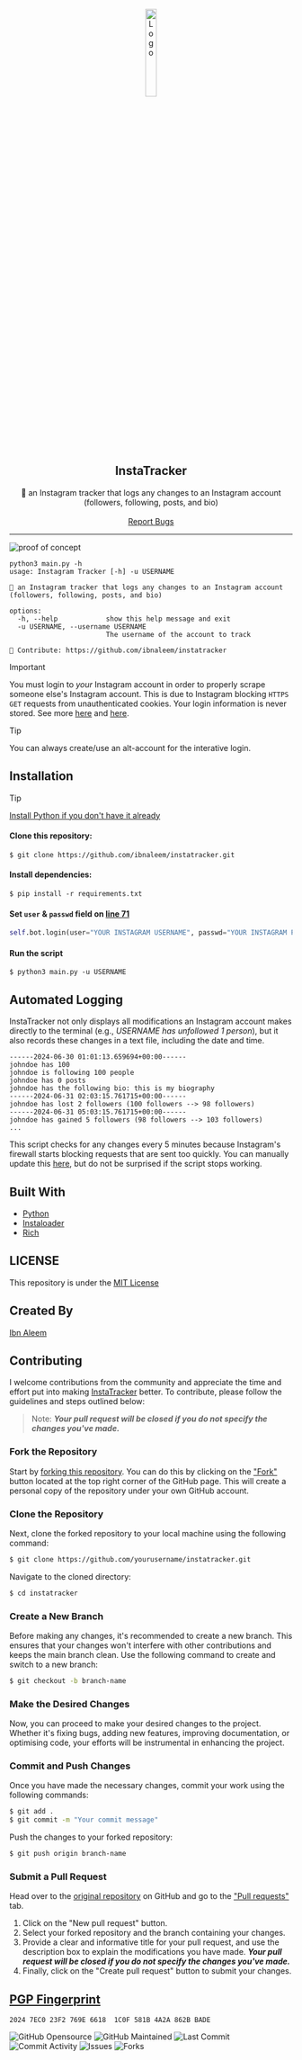 <br/>
<div align="center">
  <a href="https://github.com/ibnaleem/instatracker/releases">
    <img src="https://upload.wikimedia.org/wikipedia/commons/thumb/e/e7/Instagram_logo_2016.svg/2048px-Instagram_logo_2016.svg.png" alt="Logo" width="20%" height="20%">
  </a>
  
  <h2 align="center">InstaTracker</h3>

  <p align="center">
    📸 an Instagram tracker that logs any changes to an Instagram account (followers, following, posts, and bio)
    <br />
    <br />
    <a href="https://github.com/ibnaleem/instatracker/issues">Report Bugs</a>
  </p>
</div>

---------------------------------------

![proof of concept](https://github.com/ibnaleem/instatracker/blob/main/proof%20of%20concept/poc.png?raw=true)
```
python3 main.py -h
usage: Instagram Tracker [-h] -u USERNAME

📸 an Instagram tracker that logs any changes to an Instagram account
(followers, following, posts, and bio)

options:
  -h, --help            show this help message and exit
  -u USERNAME, --username USERNAME
                        The username of the account to track

🤝 Contribute: https://github.com/ibnaleem/instatracker
```
> [!IMPORTANT]
> You must login to *your* Instagram account in order to properly scrape someone else's Instagram account. This is due to Instagram blocking `HTTPS GET` requests from unauthenticated cookies. Your login information is never stored. See more [here](https://github.com/ibnaleem/instatracker/blob/main/main.py#L51C1-L56C136) and [here](https://github.com/instaloader/instaloader/blob/master/instaloader/instaloadercontext.py#L253C1-L338C43).

> [!TIP]
> You can always create/use an alt-account for the interative login.


## Installation
> [!TIP]
> [Install Python if you don't have it already](https://www.python.org/downloads/)
#### Clone this repository:
```
$ git clone https://github.com/ibnaleem/instatracker.git
```
#### Install dependencies:
```
$ pip install -r requirements.txt
```
#### Set `user` & `passwd` field on [line 71](https://github.com/ibnaleem/instatracker/blob/main/main.py#L71)
```python
self.bot.login(user="YOUR INSTAGRAM USERNAME", passwd="YOUR INSTAGRAM PASSWORD") # this allows us to access & scrape Instagram.
```
#### Run the script
```
$ python3 main.py -u USERNAME
```
## Automated Logging
InstaTracker not only displays all modifications an Instagram account makes directly to the terminal (e.g., *USERNAME has unfollowed 1 person*), but it also records these changes in a text file, including the date and time.
```
------2024-06-30 01:01:13.659694+00:00------
johndoe has 100
johndoe is following 100 people
johndoe has 0 posts
johndoe has the following bio: this is my biography
------2024-06-31 02:03:15.761715+00:00------
johndoe has lost 2 followers (100 followers --> 98 followers)
------2024-06-31 05:03:15.761715+00:00------
johndoe has gained 5 followers (98 followers --> 103 followers)
...
```
This script checks for any changes every 5 minutes because Instagram's firewall starts blocking requests that are sent too quickly. You can manually update this [here](https://github.com/ibnaleem/instatracker/blob/main/main.py#L70), but do not be surprised if the script stops working.

## Built With
- [Python](https://www.python.org/)
- [Instaloader](https://github.com/instaloader/instaloader)
- [Rich](https://github.com/Textualize/rich)
## LICENSE
This repository is under the [MIT License](https://github.com/ibnaleem/instatracker/blob/main/LICENSE)
## Created By
[Ibn Aleem](https://www.linkedin.com/in/shaffan-aleem-b7a852255/)

## Contributing
I welcome contributions from the community and appreciate the time and effort put into making [InstaTracker](https://github.com/ibnaleem/InstaTracker) better. To contribute, please follow the guidelines and steps outlined below:

> Note: **_Your pull request will be closed if you do not specify the changes you've made._**

### Fork the Repository
Start by [forking this repository](https://github.com/ibnaleem/InstaTracker/fork). You can do this by clicking on the ["Fork"](https://github.com/ibnaleem/InstaTracker/fork) button located at the top right corner of the GitHub page. This will create a personal copy of the repository under your own GitHub account.

### Clone the Repository
Next, clone the forked repository to your local machine using the following command:
```bash
$ git clone https://github.com/yourusername/instatracker.git
```
Navigate to the cloned directory:
```bash 
$ cd instatracker
```
### Create a New Branch
Before making any changes, it's recommended to create a new branch. This ensures that your changes won't interfere with other contributions and keeps the main branch clean. Use the following command to create and switch to a new branch:
```bash
$ git checkout -b branch-name
```
### Make the Desired Changes
Now, you can proceed to make your desired changes to the project. Whether it's fixing bugs, adding new features, improving documentation, or optimising code, your efforts will be instrumental in enhancing the project.

### Commit and Push Changes
Once you have made the necessary changes, commit your work using the following commands:
```bash
$ git add .
$ git commit -m "Your commit message"
```
Push the changes to your forked repository:
```bash
$ git push origin branch-name
```
### Submit a Pull Request
Head over to the [original repository](https://github.com/ibnaleem/instatracker) on GitHub and go to the ["Pull requests"](https://github.com/ibnaleem/instatracker/pulls) tab.
1. Click on the "New pull request" button.
2. Select your forked repository and the branch containing your changes.
3. Provide a clear and informative title for your pull request, and use the description box to explain the modifications you have made. **_Your pull request will be closed if you do not specify the changes you've made._**
4. Finally, click on the "Create pull request" button to submit your changes.

## [PGP Fingerprint](https://github.com/ibnaleem/ibnaleem/blob/main/public_key.asc)
```
2024 7EC0 23F2 769E 6618  1C0F 581B 4A2A 862B BADE
```
![GitHub Opensource](https://img.shields.io/badge/open%20source-yes-orange) ![GitHub Maintained](https://img.shields.io/badge/maintained-yes-yellow) ![Last Commit](https://img.shields.io/github/last-commit/ibnaleem/instatracker) ![Commit Activity](https://img.shields.io/github/commit-activity/w/ibnaleem/instatracker) ![Issues](https://img.shields.io/github/issues/ibnaleem/instatracker) ![Forks](https://img.shields.io/github/forks/ibnaleem/instatracker)
